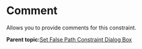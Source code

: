 # Comment

Allows you to provide comments for this constraint.

**Parent topic:**[Set False Path Constraint Dialog Box](GUID-81C96AB7-B502-4EAD-9786-62B54144D9FD.md)

